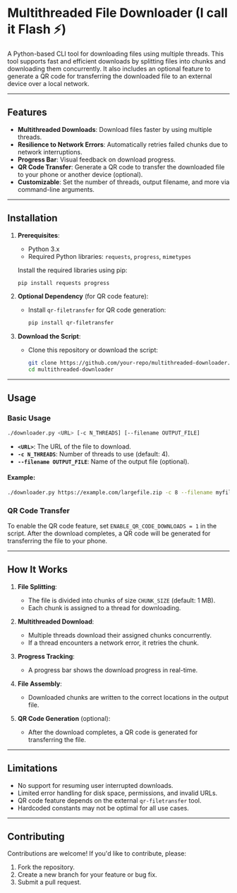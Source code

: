 # **Multithreaded File Downloader (I call it Flash ⚡)**

A Python-based CLI tool for downloading files using multiple threads. This tool supports fast and efficient downloads by splitting files into chunks and downloading them concurrently. It also includes an optional feature to generate a QR code for transferring the downloaded file to an external device over a local network.

---

## **Features**
- **Multithreaded Downloads**: Download files faster by using multiple threads.
- **Resilience to Network Errors**: Automatically retries failed chunks due to network interruptions.
- **Progress Bar**: Visual feedback on download progress.
- **QR Code Transfer**: Generate a QR code to transfer the downloaded file to your phone or another device (optional).
- **Customizable**: Set the number of threads, output filename, and more via command-line arguments.

---

## **Installation**

1. **Prerequisites**:
   - Python 3.x
   - Required Python libraries: `requests`, `progress`, `mimetypes`

   Install the required libraries using pip:
   ```bash
   pip install requests progress
   ```

2. **Optional Dependency** (for QR code feature):
   - Install `qr-filetransfer` for QR code generation:
     ```bash
     pip install qr-filetransfer
     ```

3. **Download the Script**:
   - Clone this repository or download the script:
     ```bash
     git clone https://github.com/your-repo/multithreaded-downloader.git
     cd multithreaded-downloader
     ```

---

## **Usage**

### **Basic Usage**
```bash
./downloader.py <URL> [-c N_THREADS] [--filename OUTPUT_FILE]
```

- **`<URL>`**: The URL of the file to download.
- **`-c N_THREADS`**: Number of threads to use (default: 4).
- **`--filename OUTPUT_FILE`**: Name of the output file (optional).

#### Example:
```bash
./downloader.py https://example.com/largefile.zip -c 8 --filename myfile.zip
```

### **QR Code Transfer**
To enable the QR code feature, set `ENABLE_QR_CODE_DOWNLOADS = 1` in the script. After the download completes, a QR code will be generated for transferring the file to your phone.

---

## **How It Works**
1. **File Splitting**:
   - The file is divided into chunks of size `CHUNK_SIZE` (default: 1 MB).
   - Each chunk is assigned to a thread for downloading.

2. **Multithreaded Download**:
   - Multiple threads download their assigned chunks concurrently.
   - If a thread encounters a network error, it retries the chunk.

3. **Progress Tracking**:
   - A progress bar shows the download progress in real-time.

4. **File Assembly**:
   - Downloaded chunks are written to the correct locations in the output file.

5. **QR Code Generation** (optional):
   - After the download completes, a QR code is generated for transferring the file.

---

## **Limitations**
- No support for resuming user interrupted downloads.
- Limited error handling for disk space, permissions, and invalid URLs.
- QR code feature depends on the external `qr-filetransfer` tool.
- Hardcoded constants may not be optimal for all use cases.

---

## **Contributing**
Contributions are welcome! If you'd like to contribute, please:
1. Fork the repository.
2. Create a new branch for your feature or bug fix.
3. Submit a pull request.
